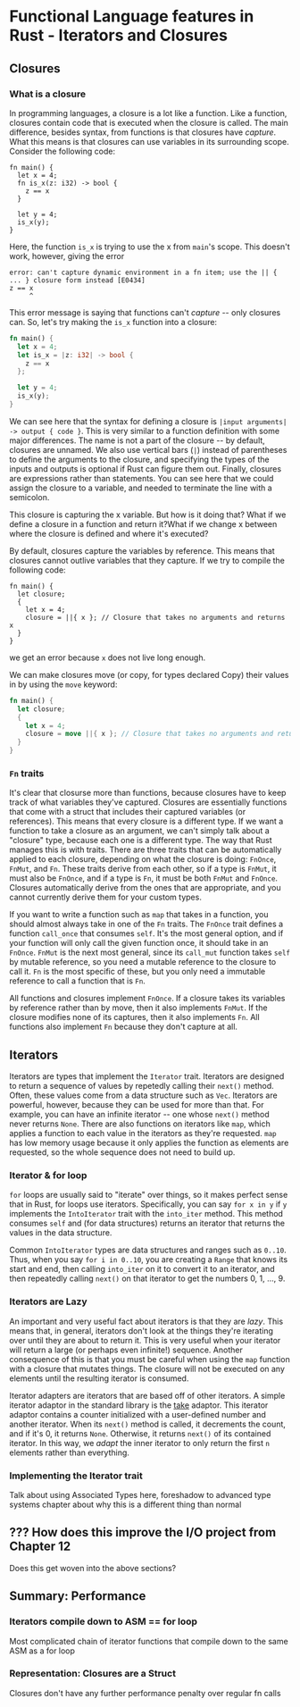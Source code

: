 # Functional Language features in Rust - Iterators and Closures

## Closures

### What is a closure

In programming languages, a closure is a lot like a function. Like a function, closures contain code
that is executed when the closure is called. The main difference, besides syntax, from functions is
that closures have *capture*. What this means is that closures can use variables in its surrounding
scope. Consider the following code:

```rust,ignore
fn main() {
  let x = 4;
  fn is_x(z: i32) -> bool {
    z == x
  }
  
  let y = 4;
  is_x(y);
}
```

Here, the function `is_x` is trying to use the x from `main`'s scope. This doesn't work, however,
giving the error

```text
error: can't capture dynamic environment in a fn item; use the || { ... } closure form instead [E0434]
z == x
     ^
```

This error message is saying that functions can't *capture* -- only closures can. So, let's try
making the `is_x` function into a closure:
```rust
fn main() {
  let x = 4;
  let is_x = |z: i32| -> bool {
    z == x
  };

  let y = 4;
  is_x(y);
}
```

We can see here that the syntax for defining a closure is `|input arguments| -> output { code }`.
This is very similar to a function definition with some major differences. The name is not a part of
the closure -- by default, closures are unnamed. We also use vertical bars (`|`) instead of
parentheses to define the arguments to the closure, and specifying the types of the inputs and
outputs is optional if Rust can figure them out. Finally, closures are expressions rather than
statements. You can see here that we could assign the closure to a variable, and needed to terminate
the line with a semicolon.

This closure is capturing the x variable. But how is it doing that? What if we define a closure in a
function and return it?What if we change x between where the closure is defined and where it's
executed?

By default, closures capture the variables by reference. This means that closures cannot outlive
variables that they capture. If we try to compile the following code:
```rust,ignore
fn main() {
  let closure;
  {
    let x = 4;
    closure = ||{ x }; // Closure that takes no arguments and returns x
  }
}
```
we get an error because `x` does not live long enough.

We can make closures move (or copy, for types declared Copy) their values in by using the `move`
keyword:
```rust
fn main() {
  let closure;
  {
    let x = 4;
    closure = move ||{ x }; // Closure that takes no arguments and returns x
  }
}
```

### `Fn` traits

It's clear that closurse more than functions, because closures have to keep track of what variables
they've captured. Closures are essentially functions that come with a struct that includes their
captured variables (or references). This means that every closure is a different type. If we want a
function to take a closure as an argument, we can't simply talk about a "closure" type, because each
one is a different type. The way that Rust manages this is with traits. There are three traits that
can be automatically applied to each closure, depending on what the closure is doing: `FnOnce`,
`FnMut`, and `Fn`. These traits derive from each other, so if a type is `FnMut`, it must also be
`FnOnce`, and if a type is `Fn`, it must be both `FnMut` and `FnOnce`. Closures automatically derive
from the ones that are appropriate, and you cannot currently derive them for your custom types.

If you want to write a function such as `map` that takes in a function, you should almost always
take in one of the `Fn` traits. The `FnOnce` trait defines a function `call_once` that consumes
`self`. It's the most general option, and if your function will only call the given function once,
it should take in an `FnOnce`. `FnMut` is the next most general, since its `call_mut` function takes
`self` by mutable reference, so you need a mutable reference to the closure to call it. `Fn` is the
most specific of these, but you only need a immutable reference to call a function that is `Fn`.

All functions and closures implement `FnOnce`. If a closure takes its variables by reference rather
than by move, then it also implements `FnMut`. If the closure modifies none of its captures, then it
also implements `Fn`. All functions also implement `Fn` because they don't capture at all.

## Iterators

Iterators are types that implement the `Iterator` trait. Iterators are designed to return a sequence
of values by repetedly calling their `next()` method. Often, these values come from a data structure
such as `Vec`. Iterators are powerful, however, because they can be used for more than that. For
example, you can have an infinite iterator -- one whose `next()` method never returns `None`. There
are also functions on iterators like `map`, which applies a function to each value in the iterators
as they're requested. `map` has low memory usage because it only applies the function as elements
are requested, so the whole sequence does not need to build up.

### Iterator & for loop

`for` loops are usually said to "iterate" over things, so it makes perfect sense that in Rust, for
loops use iterators. Specifically, you can say `for x in y` if `y` implements the `IntoIterator`
trait with the `into_iter` method. This method consumes `self` and (for data structures) returns an
iterator that returns the values in the data structure.

Common `IntoIterator` types are data structures and ranges such as `0..10`. Thus, when you say `for
i in 0..10`, you are creating a `Range` that knows its start and end, then calling `into_iter` on it
to convert it to an iterator, and then repeatedly calling `next()` on that iterator to get the
numbers 0, 1, ..., 9.

### Iterators are Lazy

An important and very useful fact about iterators is that they are _lazy_. This means that, in
general, iterators don't look at the things they're iterating over until they are about to return
it. This is very useful when your iterator will return a large (or perhaps even infinite!) sequence.
Another consequence of this is that you must be careful when using the `map` function with a closure
that mutates things. The closure will not be executed on any elements until the resulting iterator
is consumed.

Iterator adapters are iterators that are based off of other iterators. A simple iterator adaptor in
the standard library is the [take](https://doc.rust-lang.org/std/iter/struct.Take.html) adaptor.
This iterator adaptor contains a counter initialized with a user-defined number and another
iterator. When its `next()` method is called, it decrements the count, and if it's 0, it returns
`None`. Otherwise, it returns `next()` of its contained iterator. In this way, we _adapt_ the inner
iterator to only return the first `n` elements rather than everything.

### Implementing the Iterator trait

Talk about using Associated Types here, foreshadow to advanced type systems
chapter about why this is a different thing than normal

## ??? How does this improve the I/O project from Chapter 12

Does this get woven into the above sections?

## Summary: Performance

### Iterators compile down to ASM == for loop

Most complicated chain of iterator functions that compile down to the same ASM as a for loop

### Representation: Closures are a Struct

Closures don't have any further performance penalty over regular fn calls

